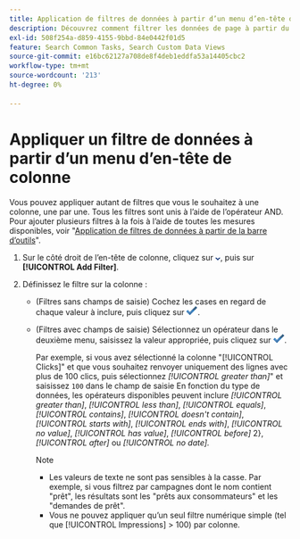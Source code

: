 ```yaml
---
title: Application de filtres de données à partir d’un menu d’en-tête de colonne
description: Découvrez comment filtrer les données de page à partir du menu d’en-tête d’une colonne.
exl-id: 508f254a-d859-4155-9bbd-84e0442f01d5
feature: Search Common Tasks, Search Custom Data Views
source-git-commit: e16bc62127a708de8f4deb1eddfa53a14405cbc2
workflow-type: tm+mt
source-wordcount: '213'
ht-degree: 0%

---
```


# Appliquer un filtre de données à partir d’un menu d’en-tête de colonne

Vous pouvez appliquer autant de filtres que vous le souhaitez à une colonne, une par une. Tous les filtres sont unis à l’aide de l’opérateur AND. Pour ajouter plusieurs filtres à la fois à l’aide de toutes les mesures disponibles, voir &quot;[Application de filtres de données à partir de la barre d’outils](column-filter-apply-from-toolbar.md)&quot;.

1. Sur le côté droit de l’en-tête de colonne, cliquez sur ![Flèche vers le bas](/help/search-social-commerce/assets/arrow-down-dropdown.png "Flèche vers le bas"), puis sur **[!UICONTROL Add Filter]**.

1. Définissez le filtre sur la colonne :

   * (Filtres sans champs de saisie) Cochez les cases en regard de chaque valeur à inclure, puis cliquez sur ![Mettre à jour le filtre](/help/search-social-commerce/assets/select.png "Mettre à jour le filtre").

   * (Filtres avec champs de saisie) Sélectionnez un opérateur dans le deuxième menu, saisissez la valeur appropriée, puis cliquez sur ![Mettre à jour le filtre](/help/search-social-commerce/assets/select.png "Mettre à jour le filtre").

     Par exemple, si vous avez sélectionné la colonne &quot;[!UICONTROL Clicks]&quot; et que vous souhaitez renvoyer uniquement des lignes avec plus de 100 clics, puis sélectionnez *[!UICONTROL greater than]*&quot; et saisissez `100` dans le champ de saisie En fonction du type de données, les opérateurs disponibles peuvent inclure *[!UICONTROL greater than]*, *[!UICONTROL less than]*, *[!UICONTROL equals]*, *[!UICONTROL contains]*, *[!UICONTROL doesn't contain]*, *[!UICONTROL starts with]*, *[!UICONTROL ends with]*, *[!UICONTROL no value]*, *[!UICONTROL has value]*, *[!UICONTROL before]* 2&rbrace;, *[!UICONTROL after]* ou *[!UICONTROL no date].*

     >[!NOTE]
     >
     >* Les valeurs de texte ne sont pas sensibles à la casse. Par exemple, si vous filtrez par campagnes dont le nom contient &quot;prêt&quot;, les résultats sont les &quot;prêts aux consommateurs&quot; et les &quot;demandes de prêt&quot;.
     >* Vous ne pouvez appliquer qu’un seul filtre numérique simple (tel que [!UICONTROL Impressions] \> 100) par colonne.
